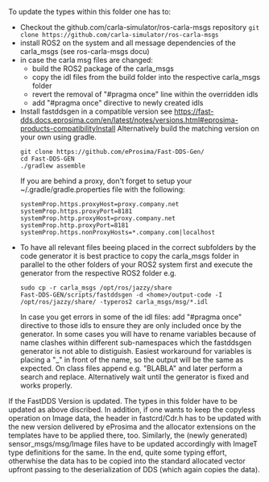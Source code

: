 To update the types within this folder one has to:
  
  * Checkout the github.com/carla-simulator/ros-carla-msgs repository
    ```git clone https://github.com/carla-simulator/ros-carla-msgs```
  * install ROS2 on the system and all message dependencies of the carla_msgs (see ros-carla-msgs docu)
  * in case the carla msg files are changed:
    - build the ROS2 package of the carla_msgs
    - copy the idl files from the build folder into the respective carla_msgs folder
    - revert the removal of "#pragma once" line within the overridden idls
    - add "#pragma once" directive to newly created idls
  * Install fastddsgen in a compatible version see https://fast-dds.docs.eprosima.com/en/latest/notes/versions.html#eprosima-products-compatibilityInstall
    Alternatively build the matching version on your own using gradle.
    ```
    git clone https://github.com/eProsima/Fast-DDS-Gen/
    cd Fast-DDS-GEN
    ./gradlew assemble
    ```
    If you are behind a proxy, don't forget to setup your ~/.gradle/gradle.properties file with the following:
    ```
    systemProp.https.proxyHost=proxy.company.net
    systemProp.https.proxyPort=8181
    systemProp.http.proxyHost=proxy.company.net
    systemProp.http.proxyPort=8181
    systemProp.https.nonProxyHosts=*.company.com|localhost
    ```
  * To have all relevant files beeing placed in the correct subfolders by the code generator it is best practice to copy the carla_msgs folder in parallel to the other folders of your ROS2 system first and execute the generator from the respective ROS2 folder e.g.
    ```
    sudo cp -r carla_msgs /opt/ros/jazzy/share
    Fast-DDS-GEN/scripts/fastddsgen -d <home>/output-code -I /opt/ros/jazzy/share/ -typeros2 carla_msgs/msg/*.idl
    ```
    In case you get errors in some of the idl files: add "#pragma once" directive to those idls to ensure they are only included once by the generator.
    In some cases you will have to rename variables because of name clashes within different sub-namespaces which the fastddsgen generator is not able to distiguish. Easiest workaround for variables is placing a "_" in front of the name, so the output will be the same as expected. On class files append e.g. "BLABLA" and later perform a search and replace. Alternatively wait until the generator is fixed and works properly.

If the FastDDS Version is updated. The types in this folder have to be updated as above discribed. In addition, if one wants to keep the copyless operation on Image data, the header in fastcrd/Cdr.h has to be updated with the new version delivered by eProsima and the allocator extensions on the templates have to be applied there, too. Similarly, the (newly generated) sensor_msgs/msg/Image files have to be updated accordingly with ImageT<ALLOCATOR> type definitions for the same. In the end, quite some typing effort, otherwhise the data has to be copied into the standard allocated vector upfront passing to the deserialization of DDS (which again copies the data).

